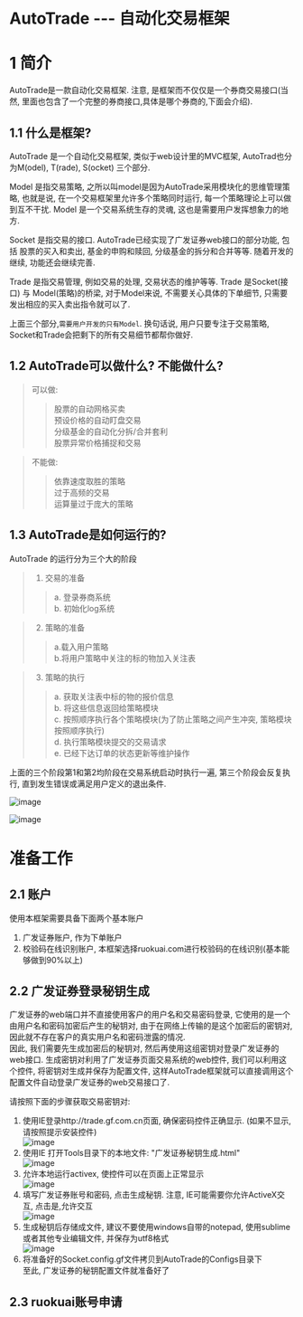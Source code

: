AutoTrade --- 自动化交易框架
====================

# 1 简介
AutoTrade是一款自动化交易框架. 注意, 是框架而不仅仅是一个券商交易接口(当然, 里面也包含了一个完整的券商接口,具体是哪个券商的,下面会介绍). 

## 1.1 什么是框架?
AutoTrade 是一个自动化交易框架, 类似于web设计里的MVC框架, AutoTrad也分为M(odel), T(rade), S(ocket) 三个部分.

Model 是指交易策略, 之所以叫model是因为AutoTrade采用模块化的思维管理策略, 也就是说, 在一个交易框架里允许多个策略同时运行, 每一个策略理论上可以做到互不干扰.
Model 是一个交易系统生存的灵魂, 这也是需要用户发挥想象力的地方.

Socket 是指交易的接口. AutoTrade已经实现了广发证券web接口的部分功能, 包括 股票的买入和卖出, 基金的申购和赎回, 分级基金的拆分和合并等等.
随着开发的继续, 功能还会继续完善.

Trade 是指交易管理, 例如交易的处理, 交易状态的维护等等.
Trade 是Socket(接口) 与 Model(策略)的桥梁,  对于Model来说, 不需要关心具体的下单细节, 只需要发出相应的买入卖出指令就可以了.

上面三个部分,`需要用户开发的只有Model`. 换句话说, 用户只要专注于交易策略, Socket和Trade会把剩下的所有交易细节都帮你做好.

## 1.2 AutoTrade可以做什么? 不能做什么?

> 可以做:
>> 股票的自动网格买卖<br>
>> 预设价格的自动盯盘交易<br>
>> 分级基金的自动化分拆/合并套利<br>
>> 股票异常价格捕捉和交易

>不能做:
>> 依靠速度取胜的策略<br>
>> 过于高频的交易<br>
>> 运算量过于庞大的策略<br>

## 1.3 AutoTrade是如何运行的?
AutoTrade 的运行分为三个大的阶段
> 1. 交易的准备
>> a. 登录券商系统<br>
>> b. 初始化log系统<br>

> 2. 策略的准备
>> a.载入用户策略<br>
>> b.将用户策略中关注的标的物加入关注表<br>

> 3. 策略的执行
>> a. 获取关注表中标的物的报价信息<br>
>> b. 将这些信息返回给策略模块<br>
>> c. 按照顺序执行各个策略模块(为了防止策略之间产生冲突, 策略模块按照顺序执行) <br>
>> d. 执行策略模块提交的交易请求<br>
>> e. 已经下达订单的状态更新等维护操作<br>

上面的三个阶段第1和第2均阶段在交易系统启动时执行一遍, 第三个阶段会反复执行, 直到发生错误或满足用户定义的退出条件.

![image](https://github.com/changye/AutoTrade/raw/master/Documents/image/start.jpg)

![image](https://github.com/changye/AutoTrade/raw/master/Documents/image/run.jpg)

# 准备工作
## 2.1 账户
使用本框架需要具备下面两个基本账户<br>
1. 广发证券账户, 作为下单账户<br>
2. 校验码在线识别账户, 本框架选择ruokuai.com进行校验码的在线识别(基本能够做到90%以上)<br>

## 2.2 广发证券登录秘钥生成
广发证券的web端口并不直接使用客户的用户名和交易密码登录, 它使用的是一个由用户名和密码加密后产生的秘钥对, 由于在网络上传输的是这个加密后的密钥对, 因此就不存在客户的真实用户名和密码泄露的情况.<br>
因此, 我们需要先生成加密后的秘钥对, 然后再使用这组密钥对登录广发证券的web接口. 生成密钥对利用了广发证券页面交易系统的web控件, 我们可以利用这个控件, 将密钥对生成并保存为配置文件, 这样AutoTrade框架就可以直接调用这个配置文件自动登录广发证券的web交易接口了.<br>

请按照下面的步骤获取交易密钥对:
1. 使用IE登录http://trade.gf.com.cn页面, 确保密码控件正确显示. (如果不显示,请按照提示安装控件)<br>
![image](https://github.com/changye/AutoTrade/raw/master/Documents/image/控件准备.png)<br>
2. 使用IE 打开Tools目录下的本地文件: "广发证券秘钥生成.html"<br>
![image](https://github.com/changye/AutoTrade/raw/master/Documents/image/秘钥生成1.png)<br>
3. 允许本地运行activex, 使控件可以在页面上正常显示<br>
![image](https://github.com/changye/AutoTrade/raw/master/Documents/image/秘钥生成2.png)<br>
4. 填写广发证券账号和密码, 点击生成秘钥. 注意, IE可能需要你允许ActiveX交互, 点击是,允许交互<br>
![image](https://github.com/changye/AutoTrade/raw/master/Documents/image/秘钥生成3.png)<br>
5. 生成秘钥后存储成文件, 建议不要使用windows自带的notepad, 使用sublime或者其他专业编辑文件, 并保存为utf8格式<br>
![image](https://github.com/changye/AutoTrade/raw/master/Documents/image/秘钥生成4.png)<br>
6. 将准备好的Socket.config.gf文件拷贝到AutoTrade的Configs目录下<br>
至此, 广发证券的秘钥配置文件就准备好了


## 2.3 ruokuai账号申请


